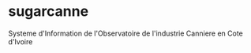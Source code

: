 sugarcanne
==========

Systeme d'Information de l'Observatoire de l'industrie Canniere en Cote d'Ivoire